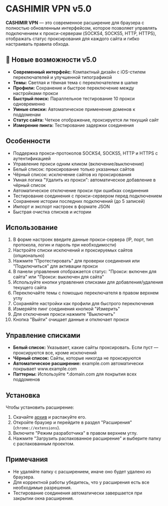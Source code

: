 <h1>CASHIMIR VPN v5.0</h1>
<p><strong>CASHIMIR VPN</strong> — это современное расширение для браузера с полностью обновленным интерфейсом, которое позволяет управлять подключением к прокси-серверам (SOCKS4, SOCKS5, HTTP, HTTPS), отображать статус проксирования для каждого сайта и гибко настраивать правила обхода.</p>

<h2>🚀 Новые возможности v5.0</h2>
<ul>
  <li><strong>Современный интерфейс:</strong> Компактный дизайн с iOS-стилем переключателей и улучшенной типографикой</li>
  <li><strong>Темы:</strong> Светлая и тёмная тема с переключателем в шапке</li>
  <li><strong>Профили:</strong> Сохранение и быстрое переключение между настройками прокси</li>
  <li><strong>Быстрый поиск:</strong> Параллельное тестирование 10 прокси одновременно</li>
  <li><strong>Умные списки:</strong> Автоматическое применение доменов к поддоменам</li>
  <li><strong>Статус сайта:</strong> Четкое отображение, проксируется ли текущий сайт</li>
  <li><strong>Измерение пинга:</strong> Тестирование задержки соединения</li>
</ul>

<h2>Особенности</h2>
<ul>
  <li>Поддержка прокси-протоколов SOCKS4, SOCKS5, HTTP и HTTPS с аутентификацией</li>
  <li>Управление прокси одним кликом (включение/выключение)</li>
  <li>Белый список: проксирование только указанных сайтов</li>
  <li>Чёрный список: исключение сайтов из проксирования</li>
  <li>Умная логика "Удалить из прокси": автоматическое добавление в чёрный список</li>
  <li>Автоматическое отключение прокси при ошибках соединения</li>
  <li>Тестирование соединения с прокси-сервером перед подключением</li>
  <li>Сохранение истории последних подключений (до 5 записей)</li>
  <li>Импорт и экспорт настроек в формате JSON</li>
  <li>Быстрая очистка списков и истории</li>
</ul>

<h2>Использование</h2>
<ol>
  <li>В форме настроек введите данные прокси-сервера (IP, порт, тип протокола, логин и пароль при необходимости)</li>
  <li>Настройте списки исключений и проксируемых сайтов (опционально)</li>
  <li>Нажмите "Протестировать" для проверки соединения или "Подключиться" для активации прокси</li>
  <li>В панели управления отображается статус: "Прокси: включен для сайта" или "Прокси: выключен для сайта"</li>
  <li>Используйте кнопки управления списками для добавления/удаления текущего сайта</li>
  <li>Переключайте темы с помощью переключателя в правом верхнем углу</li>
  <li>Сохраняйте настройки как профили для быстрого переключения</li>
  <li>Измеряйте пинг соединения кнопкой "Измерить"</li>
  <li>Для отключения прокси нажмите "Выключить"</li>
  <li>Кнопка "Выйти" очищает данные и отключает прокси</li>
</ol>

<h2>Управление списками</h2>
<ul>
  <li><strong>Белый список:</strong> Указывает, какие сайты проксировать. Если пуст — проксируются все, кроме исключений</li>
  <li><strong>Чёрный список:</strong> Сайты, которые никогда не проксируются</li>
  <li><strong>Автоматическое расширение:</strong> example.com автоматически покрывает www.example.com</li>
  <li><strong>Паттерны:</strong> Используйте *.domain.com для покрытия всех поддоменов</li>
</ul>

<h2>Установка</h2>
<p>Чтобы установить расширение:</p>
<ol>
  <li>Скачайте <a href="https://github.com/FSystem88/vpn-for-chrome/archive/refs/heads/main.zip">архив</a> и распакуйте его.</li>
  <li>Откройте браузер и перейдите в раздел "Расширения" (<code>chrome://extensions</code>).</li>
  <li>Включите "Режим разработчика" в правом верхнем углу.</li>
  <li>Нажмите "Загрузить распакованное расширение" и выберите папку с распакованным проектом.</li>
</ol>

<h2>Примечания</h2>
<ul>
  <li>Не удаляйте папку с расширением, иначе оно будет удалено из браузера.</li>
  <li>Для корректной работы убедитесь, что у расширения есть все необходимые разрешения.</li>
  <li>Тестирование соединения автоматически завершается при закрытии окна расширения.</li>
</ul>
